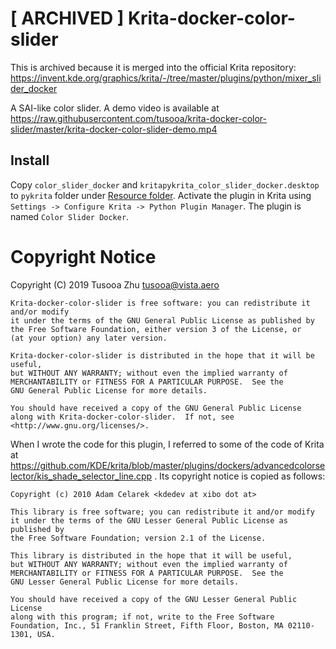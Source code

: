# [ ARCHIVED ] Krita-docker-color-slider 

This is archived because it is merged into the official Krita repository:
https://invent.kde.org/graphics/krita/-/tree/master/plugins/python/mixer_slider_docker

A SAI-like color slider. A demo video is available at
https://raw.githubusercontent.com/tusooa/krita-docker-color-slider/master/krita-docker-color-slider-demo.mp4

## Install

Copy `color_slider_docker` and `kritapykrita_color_slider_docker.desktop` to `pykrita` folder under [Resource folder](https://docs.krita.org/en/KritaFAQ.html#where-are-my-resources-stored). Activate the plugin in Krita using `Settings -> Configure Krita -> Python Plugin Manager`. The plugin is named `Color Slider Docker`.

# Copyright Notice
Copyright (C) 2019 Tusooa Zhu <tusooa@vista.aero>

    Krita-docker-color-slider is free software: you can redistribute it and/or modify
    it under the terms of the GNU General Public License as published by
    the Free Software Foundation, either version 3 of the License, or
    (at your option) any later version.

    Krita-docker-color-slider is distributed in the hope that it will be useful,
    but WITHOUT ANY WARRANTY; without even the implied warranty of
    MERCHANTABILITY or FITNESS FOR A PARTICULAR PURPOSE.  See the
    GNU General Public License for more details.

    You should have received a copy of the GNU General Public License
    along with Krita-docker-color-slider.  If not, see <http://www.gnu.org/licenses/>.

When I wrote the code for this plugin, I referred to some of the code of Krita at
https://github.com/KDE/krita/blob/master/plugins/dockers/advancedcolorselector/kis_shade_selector_line.cpp .
Its copyright notice is copied as follows:

    Copyright (c) 2010 Adam Celarek <kdedev at xibo dot at>
    
    This library is free software; you can redistribute it and/or modify
    it under the terms of the GNU Lesser General Public License as published by
    the Free Software Foundation; version 2.1 of the License.
    
    This library is distributed in the hope that it will be useful,
    but WITHOUT ANY WARRANTY; without even the implied warranty of
    MERCHANTABILITY or FITNESS FOR A PARTICULAR PURPOSE.  See the
    GNU Lesser General Public License for more details.
    
    You should have received a copy of the GNU Lesser General Public License
    along with this program; if not, write to the Free Software
    Foundation, Inc., 51 Franklin Street, Fifth Floor, Boston, MA 02110-1301, USA.

